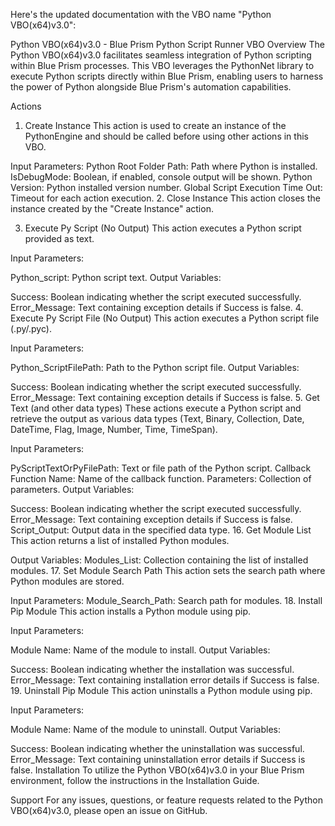 

Here's the updated documentation with the VBO name "Python VBO(x64)v3.0":

Python VBO(x64)v3.0 - Blue Prism Python Script Runner VBO
Overview
The Python VBO(x64)v3.0 facilitates seamless integration of Python scripting within Blue Prism processes. This VBO leverages the PythonNet library to execute Python scripts directly within Blue Prism, enabling users to harness the power of Python alongside Blue Prism's automation capabilities.

Actions
1. Create Instance
This action is used to create an instance of the PythonEngine and should be called before using other actions in this VBO.

Input Parameters:
Python Root Folder Path: Path where Python is installed.
IsDebugMode: Boolean, if enabled, console output will be shown.
Python Version: Python installed version number.
Global Script Execution Time Out: Timeout for each action execution.
2. Close Instance
This action closes the instance created by the "Create Instance" action.

3. Execute Py Script (No Output)
This action executes a Python script provided as text.

Input Parameters:

Python_script: Python script text.
Output Variables:

Success: Boolean indicating whether the script executed successfully.
Error_Message: Text containing exception details if Success is false.
4. Execute Py Script File (No Output)
This action executes a Python script file (.py/.pyc).

Input Parameters:

Python_ScriptFilePath: Path to the Python script file.
Output Variables:

Success: Boolean indicating whether the script executed successfully.
Error_Message: Text containing exception details if Success is false.
5. Get Text (and other data types)
These actions execute a Python script and retrieve the output as various data types (Text, Binary, Collection, Date, DateTime, Flag, Image, Number, Time, TimeSpan).

Input Parameters:

PyScriptTextOrPyFilePath: Text or file path of the Python script.
Callback Function Name: Name of the callback function.
Parameters: Collection of parameters.
Output Variables:

Success: Boolean indicating whether the script executed successfully.
Error_Message: Text containing exception details if Success is false.
Script_Output: Output data in the specified data type.
16. Get Module List
This action returns a list of installed Python modules.

Output Variables:
Modules_List: Collection containing the list of installed modules.
17. Set Module Search Path
This action sets the search path where Python modules are stored.

Input Parameters:
Module_Search_Path: Search path for modules.
18. Install Pip Module
This action installs a Python module using pip.

Input Parameters:

Module Name: Name of the module to install.
Output Variables:

Success: Boolean indicating whether the installation was successful.
Error_Message: Text containing installation error details if Success is false.
19. Uninstall Pip Module
This action uninstalls a Python module using pip.

Input Parameters:

Module Name: Name of the module to uninstall.
Output Variables:

Success: Boolean indicating whether the uninstallation was successful.
Error_Message: Text containing uninstallation error details if Success is false.
Installation
To utilize the Python VBO(x64)v3.0 in your Blue Prism environment, follow the instructions in the Installation Guide.

Support
For any issues, questions, or feature requests related to the Python VBO(x64)v3.0, please open an issue on GitHub.
